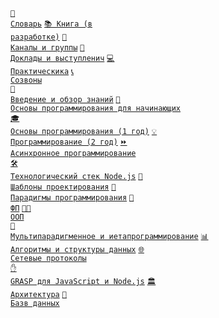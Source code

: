 <code>[📖 Словарь](https://github.com/HowProgrammingWorks/Dictionary)</code>
<code>[📚 Книга (в разработке)](https://github.com/HowProgrammingWorks/Book)</code>
<code>[🔗 Каналы и группы](https://github.com/HowProgrammingWorks/Index/blob/master/Links.md)</code>
<code>[🎤 Доклады и выступленич](https://github.com/HowProgrammingWorks/Index/blob/master/Courses/Talks.md)</code>
<code>[💻 Практическика](https://github.com/HowProgrammingWorks/Index/blob/master/Practice/Index.md)</code>
<code>[📞 Созвоны](https://github.com/HowProgrammingWorks/Index/blob/master/Archive/WeeklyCall.md)</code><br>
<code>[📑 Введение и обзор знаний](https://github.com/HowProgrammingWorks/Index/blob/master/Courses/Introduction.md)</code>
<code>[👶 Основы программирования для начинающих](https://www.youtube.com/watch?v=2DM5I2CI4gY&list=PLpmhTzMVLuROAIey9vW3pyRSpHfknLssu)</code><br>
<code>[🎓 Основы программирования (1 год)](https://github.com/HowProgrammingWorks/Index/blob/master/Courses/Fundamentals.md)</code>
<code>[💡 Программирование (2 год)](https://github.com/HowProgrammingWorks/Index/blob/master/Courses/Advanced.md)</code>
<code>[⏩ Асинхронное программирование](https://github.com/HowProgrammingWorks/Index/blob/master/Courses/Asynchronous.md)</code><br>
<code>[🛠️ Технологический стек Node.js](https://github.com/HowProgrammingWorks/Index/blob/master/Courses/NodeJS.md)</code>
<code>[🧩 Шаблоны проектирования](https://github.com/HowProgrammingWorks/Index/blob/master/Courses/Patterns.md)</code>
<code>[🔄 Парадигмы программирования](https://github.com/HowProgrammingWorks/Index/blob/master/Courses/Paradigms.md)</code>
<code>[🔣 ФП](https://github.com/HowProgrammingWorks/Index/blob/master/Courses/Functional.md)</code>
<code>[🧑‍🔧 ООП](https://github.com/HowProgrammingWorks/Index/blob/master/Courses/OOP.md)</code><br>
<code>[🤖 Мультипарадигменное и иетапрограммирование](https://github.com/HowProgrammingWorks/Index/blob/master/Courses/Metaprogramming.md)</code>
<code>[📊 Алгоритмы и структуры данных](https://github.com/HowProgrammingWorks/Index/blob/master/Courses/AlgAndData.md)</code>
<code>[🌐 Сетевые протоколы](https://github.com/HowProgrammingWorks/Index/blob/master/Courses/Network.md)</code><br>
<code>[✋ GRASP для JavaScript и Node.js](https://github.com/HowProgrammingWorks/Index/blob/master/Courses/GRASP.md)</code>
<code>[🏛️ Архитектура](https://github.com/HowProgrammingWorks/Index/blob/master/Courses/Architecture.md)</code>
<code>[💽 Базв данных](https://github.com/HowProgrammingWorks/Index/blob/master/Courses/Databases.md)</code>
